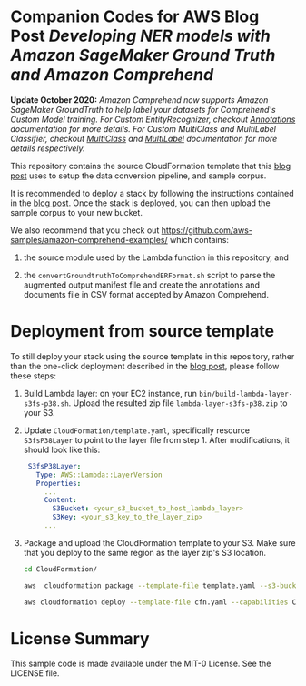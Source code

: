 # Companion Codes for AWS Blog Post *Developing NER models with Amazon SageMaker Ground Truth and Amazon Comprehend*

**Update October 2020:** *Amazon Comprehend now supports Amazon SageMaker
GroundTruth to help label your datasets for Comprehend's Custom Model training.
For Custom EntityRecognizer, checkout [Annotations](https://docs.aws.amazon.com/comprehend/latest/dg/cer-annotation.html)
documentation for more details. For Custom MultiClass and MultiLabel Classifier,
checkout [MultiClass](https://docs.aws.amazon.com/comprehend/latest/dg/how-document-classification-training-multi-class.html)
and [MultiLabel](https://docs.aws.amazon.com/comprehend/latest/dg/how-document-classification-training-multi-label.html)
documentation for more details respectively.*

This repository contains the source CloudFormation template that this
[blog post](https://aws.amazon.com/blogs/machine-learning/developing-ner-models-with-amazon-sagemaker-ground-truth-and-amazon-comprehend/)
uses to setup the data conversion pipeline, and sample corpus.

It is recommended to deploy a stack by following the instructions contained in
the [blog post](https://aws.amazon.com/blogs/machine-learning/developing-ner-models-with-amazon-sagemaker-ground-truth-and-amazon-comprehend/).
Once the stack is deployed, you can then upload the sample corpus to your new
bucket.

We also recommend that you check out <https://github.com/aws-samples/amazon-comprehend-examples/>
which contains:

1. the source module used by the Lambda function in this repository, and

2. the `convertGroundtruthToComprehendERFormat.sh` script to parse the
   augmented output manifest file and create the annotations and documents file
   in CSV format accepted by Amazon Comprehend.

# Deployment from source template

To still deploy your stack using the source template in this repository, rather
than the one-click deployment described in the [blog post](), please follow
these steps:

1. Build Lambda layer: on your EC2 instance, run `bin/build-lambda-layer-s3fs-p38.sh`.
   Upload the resulted zip file `lambda-layer-s3fs-p38.zip` to your S3.

2. Update `CloudFormation/template.yaml`, specifically resource `S3fsP38Layer`
   to point to the layer file from step 1. After modifications, it should look
   like this:

   ```yaml
    S3fsP38Layer:
      Type: AWS::Lambda::LayerVersion
      Properties:
        ...
        Content:
          S3Bucket: <your_s3_bucket_to_host_lambda_layer>
          S3Key: <your_s3_key_to_the_layer_zip>
        ...
   ```

3. Package and upload the CloudFormation template to your S3. Make sure that you
   deploy to the same region as the layer zip's S3 location.

    ```bash
    cd CloudFormation/

    aws  cloudformation package --template-file template.yaml --s3-bucket <value> --s3-prefix <value> --output-template-file cfn.yaml

    aws cloudformation deploy --template-file cfn.yaml --capabilities CAPABILITY_IAM --stack-name <value> --parameter-overrides BucketName=<your_s3_bucket>
    ```

# License Summary

This sample code is made available under the MIT-0 License. See the LICENSE file.
